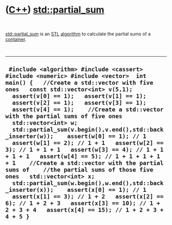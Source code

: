 
 

 

 

 

 

([C++](Cpp.md)) [std::partial\_sum](CppPartial_sum.md)
========================================================

 

[std::partial\_sum](CppPartial_sum.md) is an [STL](CppStl.md)
[algorithm](CppAlgorithm.md) to calculate the partial sums of a
[container](CppContainer.md).

 

  ---------------------------------------------------------------------------------------------------------------------------------------------------------------------------------------------------------------------------------------------------------------------------------------------------------------------------------------------------------------------------------------------------------------------------------------------------------------------------------------------------------------------------------------------------------------------------------------------------------------------------------------------------------------------------------------------------------------------------------------------------------------------------------------------------------------------------------------------------------------------------------------------------------------------------------------------------------------------------
  ` #include <algorithm> #include <cassert> #include <numeric> #include <vector>  int main() {   //Create a std::vector with five ones   const std::vector<int> v(5,1);    assert(v[0] == 1);   assert(v[1] == 1);   assert(v[2] == 1);   assert(v[3] == 1);   assert(v[4] == 1);    //Create a std::vector with the partial sums of five ones   std::vector<int> w;   std::partial_sum(v.begin(),v.end(),std::back_inserter(w));    assert(w[0] == 1); // 1   assert(w[1] == 2); // 1 + 1   assert(w[2] == 3); // 1 + 1 + 1   assert(w[3] == 4); // 1 + 1 + 1 + 1   assert(w[4] == 5); // 1 + 1 + 1 + 1 + 1    //Create a std::vector with the partial sums of    //the partial sums of those five ones   std::vector<int> x;   std::partial_sum(w.begin(),w.end(),std::back_inserter(x));    assert(x[0] == 1); // 1   assert(x[1] == 3); // 1 + 2   assert(x[2] == 6); // 1 + 2 + 3   assert(x[3] == 10); // 1 + 2 + 3 + 4   assert(x[4] == 15); // 1 + 2 + 3 + 4 + 5 }`
  ---------------------------------------------------------------------------------------------------------------------------------------------------------------------------------------------------------------------------------------------------------------------------------------------------------------------------------------------------------------------------------------------------------------------------------------------------------------------------------------------------------------------------------------------------------------------------------------------------------------------------------------------------------------------------------------------------------------------------------------------------------------------------------------------------------------------------------------------------------------------------------------------------------------------------------------------------------------------------

 

 

 

 

 

 

